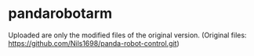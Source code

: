 # pandarobotarm

Uploaded are only the modified files of the original version. (Original files: https://github.com/Nils1698/panda-robot-control.git)
